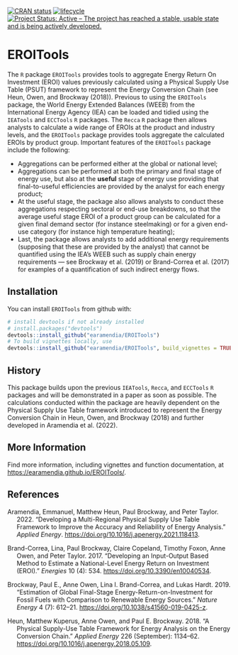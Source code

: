 
<!-- README.md is generated from README.Rmd. Please edit that file -->
<!-- badges: start -->

[![CRAN
status](https://www.r-pkg.org/badges/version/ReboundTools)](https://cran.r-project.org/package=EROITools)
[![lifecycle](https://img.shields.io/badge/lifecycle-experimental-orange.svg)](https://www.tidyverse.org/lifecycle/#experimental)
[![Project Status: Active – The project has reached a stable, usable
state and is being actively
developed.](https://www.repostatus.org/badges/latest/active.svg)](https://www.repostatus.org/#active)
<!-- [![R-CMD-check](https://github.com/earamendia/EROITools/workflows/R-CMD-check/badge.svg)](https://github.com/earamendia/EROITools/actions) -->
<!-- [![Codecov test coverage](https://codecov.io/gh/earamendia/ECCTools/branch/master/graph/badge.svg)](https://codecov.io/gh/earamendia/ECCTools?branch=master) -->
<!-- [![DOI](https://zenodo.org/badge/DOI/10.5281/zenodo.5841962.svg)](https://doi.org/10.5281/zenodo.5841962) -->
<!-- badges: end -->

# EROITools

The `R` package `EROITools` provides tools to aggregate Energy Return On
Investment (EROI) values previously calculated using a Physical Supply
Use Table (PSUT) framework to represent the Energy Conversion Chain (see
Heun, Owen, and Brockway (2018)). Previous to using the `EROITools`
package, the World Energy Extended Balances (WEEB) from the
International Energy Agency (IEA) can be loaded and tidied using the
`IEATools` and `ECCTools` `R` packages. The `Recca` `R` package then
allows analysts to calculate a wide range of EROIs at the product and
industry levels, and the `EROITools` package provides tools aggregate
the calculated EROIs by product group. Important features of the
`EROITools` package include the following:

-   Aggregations can be performed either at the global or national
    level;
-   Aggregations can be performed at both the primary and final stage of
    energy use, but also at the **useful** stage of energy use providing
    that final-to-useful efficiencies are provided by the analyst for
    each energy product;
-   At the useful stage, the package also allows analysts to conduct
    these aggregations respecting sectoral or end-use breakdowns, so
    that the average useful stage EROI of a product group can be
    calculated for a given final demand sector (for instance
    steelmaking) or for a given end-use category (for instance high
    temperature heating);
-   Last, the package allows analysts to add additional energy
    requirements (supposing that these are provided by the analyst) that
    cannot be quantified using the IEA’s WEEB such as supply chain
    energy requirements — see Brockway et al. (2019) or Brand-Correa et
    al. (2017) for examples of a quantification of such indirect energy
    flows.

## Installation

You can install `EROITools` from github with:

``` r
# install devtools if not already installed
# install.packages("devtools")
devtools::install_github("earamendia/EROITools")
# To build vignettes locally, use
devtools::install_github("earamendia/EROITools", build_vignettes = TRUE)
```

## History

This package builds upon the previous `IEATools`, `Recca`, and
`ECCTools` `R` packages and will be demonstrated in a paper as soon as
possible. The calculations conducted within the package are heavily
dependent on the Physical Supply Use Table framework introduced to
represent the Energy Conversion Chain in Heun, Owen, and Brockway (2018)
and further developed in Aramendia et al. (2022).

## More Information

Find more information, including vignettes and function documentation,
at <https://earamendia.github.io/EROITools/>.

## References

<div id="refs" class="references csl-bib-body hanging-indent">

<div id="ref-mr_psut_paper" class="csl-entry">

Aramendia, Emmanuel, Matthew Heun, Paul Brockway, and Peter Taylor.
2022. “Developing a Multi-Regional Physical Supply Use Table Framework
to Improve the Accuracy and Reliability of Energy Analysis.” *Applied
Energy*. <https://doi.org/10.1016/j.apenergy.2021.118413>.

</div>

<div id="ref-brandcorreaDevelopingInputOutputBased2017"
class="csl-entry">

Brand-Correa, Lina, Paul Brockway, Claire Copeland, Timothy Foxon, Anne
Owen, and Peter Taylor. 2017. “Developing an Input-Output Based Method
to Estimate a National-Level Energy Return on Investment (EROI).”
*Energies* 10 (4): 534. <https://doi.org/10.3390/en10040534>.

</div>

<div id="ref-brockwayEstimationGlobalFinalstage2019" class="csl-entry">

Brockway, Paul E., Anne Owen, Lina I. Brand-Correa, and Lukas Hardt.
2019. “Estimation of Global Final-Stage Energy-Return-on-Investment for
Fossil Fuels with Comparison to Renewable Energy Sources.” *Nature
Energy* 4 (7): 612–21. <https://doi.org/10.1038/s41560-019-0425-z>.

</div>

<div id="ref-Heun:2018" class="csl-entry">

Heun, Matthew Kuperus, Anne Owen, and Paul E. Brockway. 2018. “A
Physical Supply-Use Table Framework for Energy Analysis on the Energy
Conversion Chain.” *Applied Energy* 226 (September): 1134–62.
<https://doi.org/10.1016/j.apenergy.2018.05.109>.

</div>

</div>
